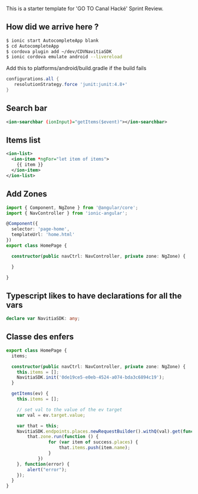 This is a starter template for 'GO TO Canal Hacké' Sprint Review.

## How did we arrive here ?

```bash
$ ionic start AutocompleteApp blank
$ cd AutocompleteApp
$ cordova plugin add ~/dev/CDVNavitiaSDK
$ ionic cordova emulate android --livereload
```

Add this to platforms/android/build.gradle if the build fails
```groovy
configurations.all {
   resolutionStrategy.force 'junit:junit:4.8+'
}
```

## Search bar
```xml
<ion-searchbar (ionInput)="getItems($event)"></ion-searchbar>
```

## Items list
```xml
<ion-list>
  <ion-item *ngFor="let item of items">
    {{ item }}
  </ion-item>
</ion-list>
```

## Add Zones
```typescript
import { Component, NgZone } from '@angular/core';
import { NavController } from 'ionic-angular';

@Component({
  selector: 'page-home',
  templateUrl: 'home.html'
})
export class HomePage {

  constructor(public navCtrl: NavController, private zone: NgZone) {

  }

}
```

## Typescript likes to have declarations for all the vars
```typescript
declare var NavitiaSDK: any;
```

## Classe des enfers
```typescript
export class HomePage {
  items;

  constructor(public navCtrl: NavController, private zone: NgZone) {
  	this.items = [];
  	NavitiaSDK.init('0de19ce5-e0eb-4524-a074-bda3c6894c19');
  }

  getItems(ev) {
  	this.items = [];

  	// set val to the value of the ev target
	var val = ev.target.value;

	var that = this;
    NavitiaSDK.endpoints.places.newRequestBuilder().withQ(val).get(function(success) {
        that.zone.run(function () {
               	for (var item of success.places) {
                    that.items.push(item.name);
                }
            })
    }, function(error) {
        alert("error");
    });
  }
}
```
